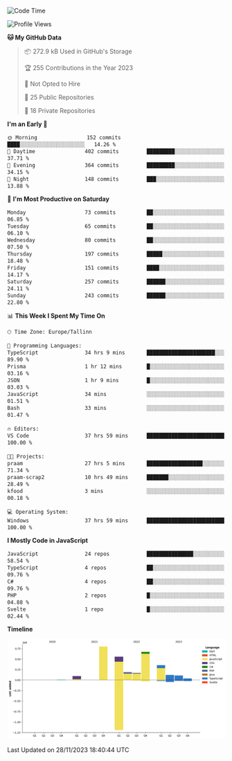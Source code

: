 <!--START_SECTION:waka-->
![Code Time](http://img.shields.io/badge/Code%20Time-535%20hrs%2034%20mins-blue)

![Profile Views](http://img.shields.io/badge/Profile%20Views-0-blue)

**🐱 My GitHub Data** 

> 📦 272.9 kB Used in GitHub's Storage 
 > 
> 🏆 255 Contributions in the Year 2023
 > 
> 🚫 Not Opted to Hire
 > 
> 📜 25 Public Repositories 
 > 
> 🔑 18 Private Repositories 
 > 
**I'm an Early 🐤** 

```text
🌞 Morning                152 commits         ████░░░░░░░░░░░░░░░░░░░░░   14.26 % 
🌆 Daytime                402 commits         █████████░░░░░░░░░░░░░░░░   37.71 % 
🌃 Evening                364 commits         █████████░░░░░░░░░░░░░░░░   34.15 % 
🌙 Night                  148 commits         ███░░░░░░░░░░░░░░░░░░░░░░   13.88 % 
```
📅 **I'm Most Productive on Saturday** 

```text
Monday                   73 commits          ██░░░░░░░░░░░░░░░░░░░░░░░   06.85 % 
Tuesday                  65 commits          ██░░░░░░░░░░░░░░░░░░░░░░░   06.10 % 
Wednesday                80 commits          ██░░░░░░░░░░░░░░░░░░░░░░░   07.50 % 
Thursday                 197 commits         █████░░░░░░░░░░░░░░░░░░░░   18.48 % 
Friday                   151 commits         ████░░░░░░░░░░░░░░░░░░░░░   14.17 % 
Saturday                 257 commits         ██████░░░░░░░░░░░░░░░░░░░   24.11 % 
Sunday                   243 commits         ██████░░░░░░░░░░░░░░░░░░░   22.80 % 
```


📊 **This Week I Spent My Time On** 

```text
🕑︎ Time Zone: Europe/Tallinn

💬 Programming Languages: 
TypeScript               34 hrs 9 mins       ██████████████████████░░░   89.90 % 
Prisma                   1 hr 12 mins        █░░░░░░░░░░░░░░░░░░░░░░░░   03.16 % 
JSON                     1 hr 9 mins         █░░░░░░░░░░░░░░░░░░░░░░░░   03.03 % 
JavaScript               34 mins             ░░░░░░░░░░░░░░░░░░░░░░░░░   01.51 % 
Bash                     33 mins             ░░░░░░░░░░░░░░░░░░░░░░░░░   01.47 % 

🔥 Editors: 
VS Code                  37 hrs 59 mins      █████████████████████████   100.00 % 

🐱‍💻 Projects: 
praam                    27 hrs 5 mins       ██████████████████░░░░░░░   71.34 % 
praam-scrap2             10 hrs 49 mins      ███████░░░░░░░░░░░░░░░░░░   28.49 % 
kfood                    3 mins              ░░░░░░░░░░░░░░░░░░░░░░░░░   00.18 % 

💻 Operating System: 
Windows                  37 hrs 59 mins      █████████████████████████   100.00 % 
```

**I Mostly Code in JavaScript** 

```text
JavaScript               24 repos            ███████████████░░░░░░░░░░   58.54 % 
TypeScript               4 repos             ██░░░░░░░░░░░░░░░░░░░░░░░   09.76 % 
C#                       4 repos             ██░░░░░░░░░░░░░░░░░░░░░░░   09.76 % 
PHP                      2 repos             █░░░░░░░░░░░░░░░░░░░░░░░░   04.88 % 
Svelte                   1 repo              █░░░░░░░░░░░░░░░░░░░░░░░░   02.44 % 
```



**Timeline**

![Lines of Code chart](https://raw.githubusercontent.com/Piilu/Piilu/main/assets/bar_graph.png)


 Last Updated on 28/11/2023 18:40:44 UTC
<!--END_SECTION:waka-->